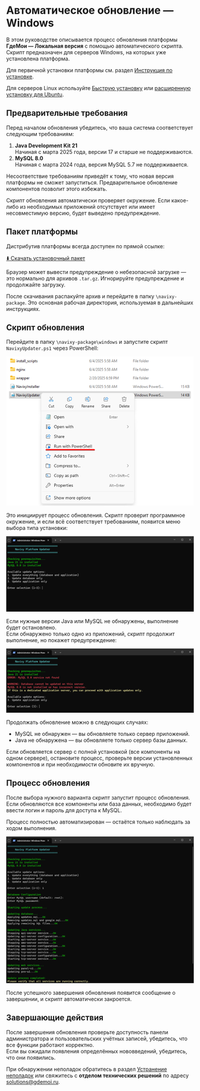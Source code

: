 # Автоматическое обновление — Windows

В этом руководстве описывается процесс обновления платформы **ГдеМои — Локальная версия** с помощью автоматического скрипта. Скрипт предназначен для серверов Windows, на которых уже установлена платформа.

Для первичной установки платформы см. раздел [Инструкция по установке](../../advanced-installation/windows-installation/).

Для серверов Linux используйте [Быструю установку](../../easy-installation.md) или [расширенную установку для Ubuntu](../../advanced-installation/ubuntu-20/).

## Предварительные требования

Перед началом обновления убедитесь, что ваша система соответствует следующим требованиям:

1. **Java Development Kit 21**  
   Начиная с марта 2025 года, версии 17 и старше не поддерживаются.
2. **MySQL 8.0**  
   Начиная с марта 2024 года, версия MySQL 5.7 не поддерживается.

Несоответствие требованиям приведёт к тому, что новая версия платформы не сможет запуститься. Предварительное обновление компонентов позволит этого избежать.

Скрипт обновления автоматически проверяет окружение. Если какое-либо из необходимых приложений отсутствует или имеет несовместимую версию, будет выведено предупреждение.

## Пакет платформы

Дистрибутив платформы всегда доступен по прямой ссылке:

[⬇️ Скачать установочный пакет](https://get.navixy.com/latest)

Браузер может вывести предупреждение о небезопасной загрузке — это нормально для архивов `.tar.gz`. Игнорируйте предупреждение и продолжайте загрузку.

После скачивания распакуйте архив и перейдите в папку `\navixy-package`. Это основная рабочая директория, используемая в дальнейших инструкциях.

## Скрипт обновления

Перейдите в папку `\navixy-package\windows` и запустите скрипт `NavixyUpdater.ps1` через PowerShell:

![NavixyUpdater](../../../../../on-premise/on-premise/platform-installation/update/update-windows/attachments/image-20250604-135031.png)

Это инициирует процесс обновления. Скрипт проверит программное окружение, и если всё соответствует требованиям, появится меню выбора типа установки:

![Update menu](../../../../../on-premise/on-premise/platform-installation/update/update-windows/attachments/image-20250604-135854.png)

Если нужные версии Java или MySQL не обнаружены, выполнение будет остановлено.  
Если обнаружено только одно из приложений, скрипт продолжит выполнение, но покажет предупреждение:

![Error - service not found](../../../../../on-premise/on-premise/platform-installation/update/update-windows/attachments/image-20250604-135235.png)

Продолжать обновление можно в следующих случаях:

* MySQL не обнаружен — вы обновляете только сервер приложений.  
* Java не обнаружена — вы обновляете только сервер базы данных.

Если обновляется сервер с полной установкой (все компоненты на одном сервере), остановите процесс, проверьте версии установленных компонентов и при необходимости обновите их вручную.

## Процесс обновления

После выбора нужного варианта скрипт запустит процесс обновления.  
Если обновляются все компоненты или база данных, необходимо будет ввести логин и пароль для доступа к MySQL.

Процесс полностью автоматизирован — остаётся только наблюдать за ходом выполнения.

![Update process](../../../../../on-premise/on-premise/platform-installation/update/update-windows/attachments/image-20250605-120128.png)

После успешного завершения обновления появится сообщение о завершении, и скрипт автоматически закроется.

## Завершающие действия

После завершения обновления проверьте доступность панели администратора и пользовательских учётных записей, убедитесь, что все функции работают корректно.  
Если вы ожидали появления определённых нововведений, убедитесь, что они появились.

При обнаружении неполадок обратитесь в раздел [Устранение неполадок](../../../troubleshooting/) или свяжитесь с **отделом технических решений** по адресу [solutions@gdemoi.ru](mailto:solutions@gdemoi.ru).
